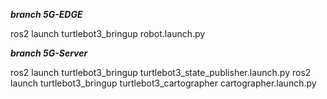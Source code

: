 ***branch 5G-EDGE***

ros2 launch turtlebot3_bringup robot.launch.py

***branch 5G-Server***

ros2 launch turtlebot3_bringup turtlebot3_state_publisher.launch.py 
ros2 launch turtlebot3_bringup turtlebot3_cartographer cartographer.launch.py